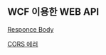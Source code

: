 ## WCF 이용한 WEB API

[Responce Body](https://stackoverflow.com/questions/20206069/restful-web-service-body-format)

[CORS 에러](https://velog.io/@leejh3224/CORS-Real-examples-8yjnloovl5)